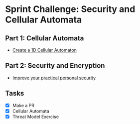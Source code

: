 # Sprint Challenge: Security and Cellular Automata

## Part 1: Cellular Automata

* [Create a 1D Cellular Automaton](1d-life/)


## Part 2: Security and Encryption

* [Improve your practical personal security](security/)

## Tasks

* [x] Make a PR
* [x] Cellular Automata
* [x] Threat Model Exercise

